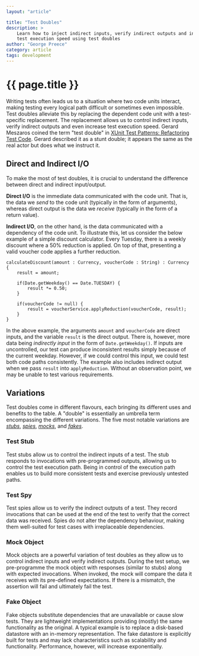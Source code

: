 ```yaml
---
layout: "article"

title: "Test Doubles"
description: >
    Learn how to inject indirect inputs, verify indirect outputs and increase
    test execution speed using test doubles
author: "George Preece"
category: article
tags: development
---
```

# {{ page.title }}

Writing tests often leads us to a situation where two code units interact, making testing every logical path difficult or sometimes even impossible. Test doubles alleviate this by replacing the dependent code unit with a test-specific replacement. The replacement allows us to control indirect inputs, verify indirect outputs and even increase test execution speed. Gerard Meszaros coined the term "test double" in [XUnit Test Patterns: Refactoring Test Code](http://xunitpatterns.com/). Gerard described it as a stunt double; it appears the same as the real actor but does what we instruct it.

## Direct and Indirect I/O
To make the most of test doubles, it is crucial to understand the difference between direct and indirect input/output.

**Direct I/O** is the immediate data communicated with the code unit. That is, the data we _send_ to the code unit (typically in the form of arguments), whereas direct output is the data we _receive_ (typically in the form of a return value). 

**Indirect I/O**, on the other hand, is the data communicated with a dependency of the code unit. To illustrate this, let us consider the below example of a simple discount calculator. Every Tuesday, there is a weekly discount where a 50% reduction is applied. On top of that, presenting a valid voucher code applies a further reduction.

```
calculateDiscount(amount : Currency, voucherCode : String) : Currency {
    result = amount;

    if(Date.getWeekday() == Date.TUESDAY) {
        result *= 0.50;
    }

    if(voucherCode != null) {
        result = voucherService.applyReduction(voucherCode, result);
    }
}
```

In the above example, the arguments `amount` and `voucherCode` are direct inputs, and the variable `result` is the direct output. There is, however, more data being _indirectly input_ in the form of `Date.getWeekday()`. If inputs are uncontrolled, our test can produce inconsistent results simply because of the current weekday. However, if we could control this input, we could test both code paths consistently. The example also includes indirect output when we pass `result` into `applyReduction`. Without an observation point, we may be unable to test various requirements.

## Variations
Test doubles come in different flavours, each bringing its different uses and benefits to the table. A "double" is essentially an umbrella term encompassing the different variations. The five most notable variations are [_stubs_](#test-stub), [_spies_](#test-spy), [_mocks_](#mock-object), and [_fakes_](#fake-object).

### Test Stub
Test stubs allow us to control the indirect inputs of a test. The stub responds to invocations with pre-programmed outputs, allowing us to control the test execution path. Being in control of the execution path enables us to build more consistent tests and exercise previously untested paths.

### Test Spy
Test spies allow us to verify the indirect outputs of a test. They record invocations that can be used at the end of the test to verify that the correct data was received. Spies do not alter the dependency behaviour, making them well-suited for test cases with irreplaceable dependencies.

### Mock Object
Mock objects are a powerful variation of test doubles as they allow us to control indirect inputs and verify indirect outputs. During the test setup, we pre-programme the mock object with responses (similar to stubs) along with expected invocations. When invoked, the mock will compare the data it receives with its pre-defined expectations. If there is a mismatch, the assertion will fail and ultimately fail the test.

### Fake Object
Fake objects substitute dependencies that are unavailable or cause slow tests. They are lightweight implementations providing (mostly) the same functionality as the original. A typical example is to replace a disk-based datastore with an in-memory representation. The fake datastore is explicitly built for tests and may lack characteristics such as scalability and functionality. Performance, however, will increase exponentially.